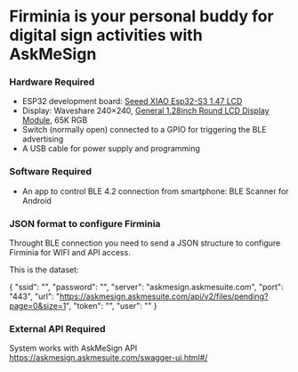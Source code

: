 # Firminia is your personal buddy for digital sign activities with AskMeSign

### Hardware Required

* ESP32 development board: [Seeed XIAO Esp32-S3 1.47 LCD](https://www.seeedstudio.com/Seeed-XIAO-ESP32C3-p-5431.html)
* Display: Waveshare 240×240, [General 1.28inch Round LCD Display Module](https://www.waveshare.com/1.28inch-lcd-module.htm), 65K RGB
* Switch (normally open) connected to a GPIO for triggering the BLE advertising
* A USB cable for power supply and programming

### Software Required

* An app to control BLE 4.2 connection from smartphone: BLE Scanner for Android

### JSON format to configure Firminia
Throught BLE connection you need to send a JSON structure to configure Firminia for WIFI and API access.

This is the dataset:

{
    "ssid": "",
    "password": "",
    "server": "askmesign.askmesuite.com",
    "port": "443",
    "url": "https://askmesign.askmesuite.com/api/v2/files/pending?page=0&size=1",
    "token": "",
    "user": ""
}

### External API Required

System works with AskMeSign API
https://askmesign.askmesuite.com/swagger-ui.html#/